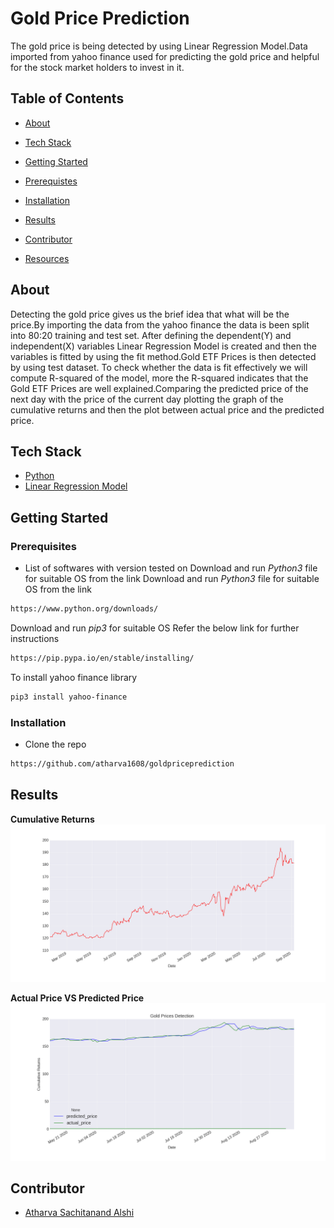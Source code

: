 # Gold Price Prediction
The gold price is being detected by using Linear Regression Model.Data imported from yahoo finance used for predicting the gold price and helpful for the stock market holders to invest in it. 
## Table of Contents
* [About](#about)
 * [Tech Stack](#tech-stack)
 
* [Getting Started](#getting-started)
 * [Prerequistes](#prerequistes)
 * [Installation](#installation)
* [Results](#results)
* [Contributor](#contributor)
* [Resources](#resources)

## About
Detecting the gold price gives us the brief idea that what will be the price.By importing the data from the yahoo finance the data is been split into 80:20 training and test set. After defining the dependent(Y) and independent(X) variables Linear Regression Model is created and then the variables is fitted by using the fit method.Gold ETF Prices is then detected by using test dataset. To check whether the data is fit effectively we will compute R-squared of the model, more the R-squared indicates that the Gold ETF Prices are well explained.Comparing the predicted price of the next day with the price of the current day plotting the graph of the cumulative returns and then the plot between actual price and the predicted price.

## Tech Stack
* [Python](#python)
* [Linear Regression Model](#linearregressionmodel)

## Getting Started
### Prerequisites
* List of softwares with version tested on
Download and run *Python3* file for suitable OS from the link
Download and run *Python3* file for suitable OS from the link
```sh
https://www.python.org/downloads/
```

Download and run *pip3* for suitable OS
Refer the below link for further instructions
```sh
https://pip.pypa.io/en/stable/installing/
```

To install yahoo finance library 
```sh
pip3 install yahoo-finance
```
### Installation
* Clone the repo
```sh
https://github.com/atharva1608/goldpriceprediction
```
## Results
**Cumulative Returns**
![**cumulative-returns**](https://github.com/atharva1608/goldpriceprediction/blob/master/cumulative_returns.png)

**Actual Price VS Predicted Price**
![**graph**](https://github.com/atharva1608/goldpriceprediction/blob/master/predicted_vs_actual_prices.png)

## Contributor
* [Atharva Sachitanand Alshi](https://github.com/atharva1608)


 
